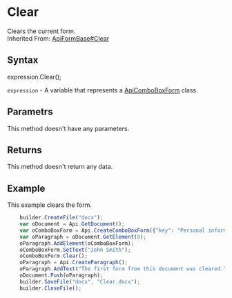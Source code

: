 # Clear

Clears the current form.<br>Inherited From: [ApiFormBase#Clear](../../ApiFormBase/Methods/Clear.md)

## Syntax

expression.Clear();

`expression` - A variable that represents a [ApiComboBoxForm](../ApiComboBoxForm.md) class.

## Parametrs

This method doesn't have any parameters.

## Returns

This method doesn't return any data.

## Example

This example clears the form.

```javascript
	builder.CreateFile("docx");
	var oDocument = Api.GetDocument();
	var oComboBoxForm = Api.CreateComboBoxForm({"key": "Personal information", "tip": "Choose your country", "required": true, "placeholder": "Country", "editable": false, "autoFit": false, "items": ["Latvia", "USA", "UK"]});
	var oParagraph = oDocument.GetElement(0);
	oParagraph.AddElement(oComboBoxForm);
	oComboBoxForm.SetText("John Smith");
	oComboBoxForm.Clear();
	oParagraph = Api.CreateParagraph();
	oParagraph.AddText("The first form from this document was cleared.");
	oDocument.Push(oParagraph);
	builder.SaveFile("docx", "Clear.docx");
	builder.CloseFile();
```